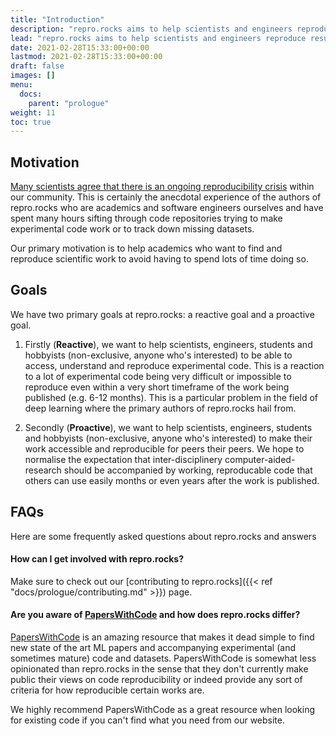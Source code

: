 ```yaml
---
title: "Introduction"
description: "repro.rocks aims to help scientists and engineers reproduce results from experimental software"
lead: "repro.rocks aims to help scientists and engineers reproduce results from experimental software"
date: 2021-02-28T15:33:00+00:00
lastmod: 2021-02-28T15:33:00+00:00
draft: false
images: []
menu:
  docs:
    parent: "prologue"
weight: 11
toc: true
---
```


## Motivation

[Many scientists agree that there is an ongoing reproducibility crisis](https://www.nature.com/news/1.19970) within our community. This is certainly the anecdotal experience of the authors of repro.rocks who are academics and software engineers ourselves and have spent many hours sifting through code repositories trying to make experimental code work or to track down missing datasets.

Our primary motivation is to help academics who want to find and reproduce scientific work to avoid having to spend lots of time doing so.


## Goals

We have two primary goals at repro.rocks: a reactive goal and a proactive goal.

1. Firstly (**Reactive**), we want to help scientists, engineers, students and hobbyists (non-exclusive, anyone who's interested) to be able to access, understand and reproduce experimental code. This is a reaction to a lot of experimental code being very difficult or impossible to reproduce even within a very short timeframe of the work being published (e.g. 6-12 months). This is a particular problem in the field of deep learning where the primary authors of repro.rocks hail from.

2. Secondly (**Proactive**), we want to help  scientists, engineers, students and hobbyists (non-exclusive, anyone who's interested) to make their work accessible and reproducible for peers their peers. We hope to normalise the expectation that inter-disciplinery computer-aided-research should be accompanied by working, reproducable code that others can use easily months or even years after the work is published.

## FAQs

Here are some frequently asked questions about repro.rocks and answers

#### How can I get involved with repro.rocks?

Make sure to check out our [contributing to repro.rocks]({{< ref "docs/prologue/contributing.md" >}}) page.

#### Are you aware of [PapersWithCode](https://paperswithcode.com/) and how does repro.rocks differ?

[PapersWithCode](https://paperswithcode.com/) is an amazing resource that makes it dead simple to find new state of the art ML papers and accompanying experimental (and sometimes mature) code and datasets. PapersWithCode is somewhat less opinionated than repro.rocks in the sense that they don't currently make public their views on code reproducibility or indeed provide any sort of criteria for how reproducible certain works are. 

We highly recommend PapersWithCode as a great resource when looking for existing code if you can't find what you need from our website.